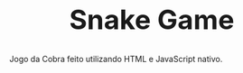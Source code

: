<h1 style="text-align: center; font-size: 3rem; font-weight: bold;">Snake Game</h1>
Jogo da Cobra feito utilizando HTML e JavaScript nativo.
